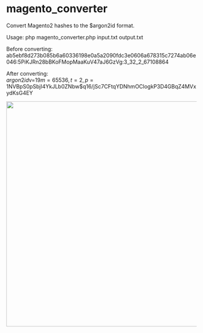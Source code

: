 # magento_converter
Convert Magento2 hashes to the $argon2id format.

Usage: php magento_converter.php input.txt output.txt

Before converting:\
ab5ebf8d273b085b6a60336198e0a5a2090fdc3e0606a678315c7274ab06e046:5PiKJRn28bBKoFMopMaaKuV47aJ6GzVg:3_32_2_67108864

After converting:\
$argon2id$v=19$m=65536,t=2,p=1$NVBpS0pSbjI4YkJLb0ZNbw$q16\/jSc7CFtqYDNhmOClogkP3D4GBqZ4MVxydKsG4EY


<img width="595" src="https://github.com/user-attachments/assets/eaa85380-be35-4234-a2fe-0168e86b094d">

